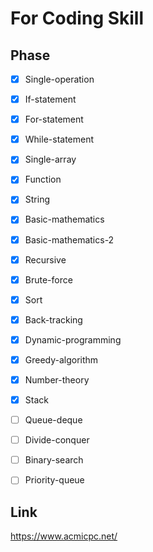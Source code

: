 # For Coding Skill

## Phase

- [x] Single-operation

- [X] If-statement

- [X] For-statement

- [X] While-statement

- [X] Single-array

- [X] Function

- [X] String

- [X] Basic-mathematics

- [X] Basic-mathematics-2

- [X] Recursive

- [X] Brute-force

- [X] Sort

- [X] Back-tracking

- [X] Dynamic-programming

- [X] Greedy-algorithm

- [X] Number-theory

- [X] Stack

- [ ] Queue-deque

- [ ] Divide-conquer

- [ ] Binary-search

- [ ] Priority-queue





## Link

https://www.acmicpc.net/
